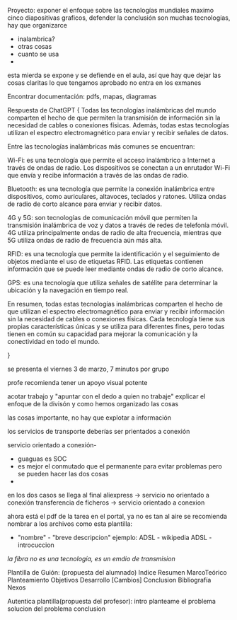 Proyecto: exponer el enfoque sobre las tecnologías mundiales
maximo cinco diapositivas
graficos, defender la conclusión
son muchas tecnologías, hay que organizarce 
  - inalambrica?
  - otras cosas
  - cuanto se usa
  - 

esta mierda se expone y se defiende en el aula, así que hay que dejar las cosas claritas
lo que tengamos aprobado no entra en los exmanes

Encontrar documentación: pdfs, mapas, diagramas

Respuesta de ChatGPT {
  Todas las tecnologías inalámbricas del mundo comparten el hecho de que permiten la transmisión de información sin la necesidad de cables o conexiones físicas. Además, todas estas tecnologías utilizan el espectro electromagnético para enviar y recibir señales de datos.

Entre las tecnologías inalámbricas más comunes se encuentran:

Wi-Fi: es una tecnología que permite el acceso inalámbrico a Internet a través de ondas de radio. Los dispositivos se conectan a un enrutador Wi-Fi que envía y recibe información a través de las ondas de radio.

Bluetooth: es una tecnología que permite la conexión inalámbrica entre dispositivos, como auriculares, altavoces, teclados y ratones. Utiliza ondas de radio de corto alcance para enviar y recibir datos.

4G y 5G: son tecnologías de comunicación móvil que permiten la transmisión inalámbrica de voz y datos a través de redes de telefonía móvil. 4G utiliza principalmente ondas de radio de alta frecuencia, mientras que 5G utiliza ondas de radio de frecuencia aún más alta.

RFID: es una tecnología que permite la identificación y el seguimiento de objetos mediante el uso de etiquetas RFID. Las etiquetas contienen información que se puede leer mediante ondas de radio de corto alcance.

GPS: es una tecnología que utiliza señales de satélite para determinar la ubicación y la navegación en tiempo real.

En resumen, todas estas tecnologías inalámbricas comparten el hecho de que utilizan el espectro electromagnético para enviar y recibir información sin la necesidad de cables o conexiones físicas. Cada tecnología tiene sus propias características únicas y se utiliza para diferentes fines, pero todas tienen en común su capacidad para mejorar la comunicación y la conectividad en todo el mundo.

}

se presenta el viernes 3 de marzo, 7 minutos por grupo

profe recomienda tener un apoyo visual potente

acotar trabajo y "apuntar con el dedo a quien no trabaje"
explicar el enfoque de la divisón y como hemos organizado las cosas

las cosas importante, no hay que explotar a información

los servicios de transporte deberías ser prientados a conexión

servicio orientado a conexión-
  - guaguas es SOC
  - es mejor el conmutado que el permanente para evitar problemas pero se pueden hacer las dos cosas
  - 

en los dos casos se llega al final
aliexpress -> servicio no orientado a conexión
transferencia de ficheros -> servicio orientado a conexion

ahora está el pdf de la tarea en el portal, ya no es tan al aire
se recomienda nombrar a los archivos como esta plantilla:
  - "nombre" - "breve descripcion"
  ejemplo:
    ADSL - wikipedia
    ADSL - introcuccion

*la fibra no es una tecnología, es un emdio de transmision*

Plantilla de Guión: (propuesta del alumnado)
  Indice
  Resumen
  MarcoTeórico
  Planteamiento
  Objetivos
  Desarrollo
    [Cambios]
  Conclusion
  Bibliografía
  Nexos

Autentica plantilla(propuesta del profesor):
  intro
  planteame el problema
  solucion del problema
  conclusion
